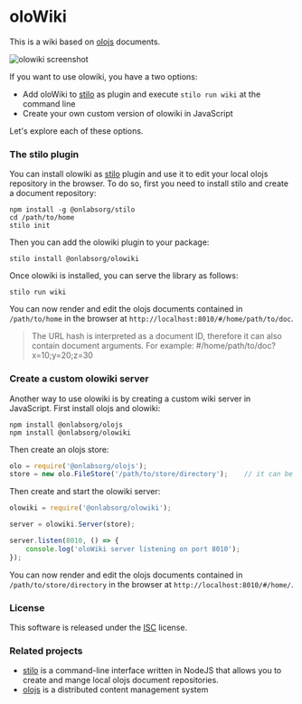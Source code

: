 # oloWiki

This is a wiki based on [olojs] documents.

![olowiki screenshot](./docs/screenshot.png)

If you want to use olowiki, you have a two options:

* Add oloWiki to [stilo] as plugin and execute `stilo run wiki` at the command line
* Create your own custom version of olowiki in JavaScript

Let's explore each of these options.

### The stilo plugin
You can install olowiki as [stilo] plugin and use it to edit your local 
olojs repository in the browser. To do so, first you need to install stilo and 
create a document repository:

```
npm install -g @onlabsorg/stilo
cd /path/to/home
stilo init
```

Then you can add the olowiki plugin to your package:

```
stilo install @onlabsorg/olowiki
```

Once olowiki is installed, you can serve the library as follows:

```
stilo run wiki
```

You can now render and edit the olojs documents contained in `/path/to/home`
in the browser at `http://localhost:8010/#/home/path/to/doc`.

> The URL hash is interpreted as a document ID, therefore it can also contain
> document arguments. For example: #/home/path/to/doc?x=10;y=20;z=30


### Create a custom olowiki server
Another way to use olowiki is by creating a custom wiki server in JavaScript.
First install olojs and olowiki:

```
npm install @onlabsorg/olojs
npm install @onlabsorg/olowiki
```

Then create an olojs store:

```js
olo = require('@onlabsorg/olojs');
store = new olo.FileStore('/path/to/store/directory');    // it can be any store type, not just a FileStore
```

Then create and start the olowiki server:

```js
olowiki = require('@onlabsorg/olowiki');

server = olowiki.Server(store);

server.listen(8010, () => {
    console.log('oloWiki server listening on port 8010');
});
```

You can now render and edit the olojs documents contained in `/path/to/store/directory`
in the browser at `http://localhost:8010/#/home/`.


### License
This software is released under the [ISC](https://opensource.org/licenses/ISC) 
license.


### Related projects
* [stilo] is a command-line interface written in NodeJS that allows you to
  create and mange local olojs document repositories.
* [olojs] is a distributed content management system


[olojs]: https://github.com/onlabsorg/olojs/blob/master/README.md
[stilo]: https://github.com/onlabsorg/stilo/blob/main/README.md
